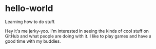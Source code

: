 # hello-world
Learning how to do stuff.

Hey it's me jerky-yoo. I'm interested in seeing the kinds of cool stuff on GitHub and what people are doing with it. 
I like to play games and have a good time with my buddies.

